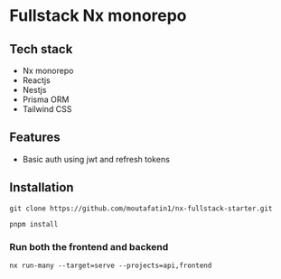 # Fullstack Nx monorepo

## Tech stack
* Nx monorepo
* Reactjs
* Nestjs
* Prisma ORM
* Tailwind CSS

## Features
* Basic auth using jwt and refresh tokens


## Installation
`git clone https://github.com/moutafatin1/nx-fullstack-starter.git`

`pnpm install`

### Run both the frontend and backend
`nx run-many --target=serve --projects=api,frontend`

